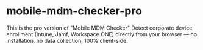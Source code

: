 # mobile-mdm-checker-pro
This is the pro version of "Mobile MDM Checker" Detect corporate device enrollment (Intune, Jamf, Workspace ONE) directly from your browser — no installation, no data collection, 100% client-side. 
